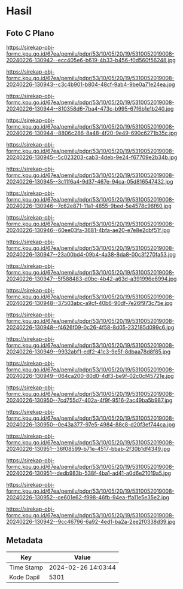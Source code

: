 # Hasil

## Foto C Plano

https://sirekap-obj-formc.kpu.go.id/67ea/pemilu/pdpr/53/10/05/20/19/5310052019008-20240226-130942--ecc405e6-b619-4b33-b456-f0d560f56248.jpg

https://sirekap-obj-formc.kpu.go.id/67ea/pemilu/pdpr/53/10/05/20/19/5310052019008-20240226-130943--c3c4b901-b804-48cf-9ab4-9be0a71e24ea.jpg

https://sirekap-obj-formc.kpu.go.id/67ea/pemilu/pdpr/53/10/05/20/19/5310052019008-20240226-130944--810358d6-7ba4-473c-b995-67f6b1e1b240.jpg

https://sirekap-obj-formc.kpu.go.id/67ea/pemilu/pdpr/53/10/05/20/19/5310052019008-20240226-130944--8806c286-8a48-4f20-9e49-690c6271b35c.jpg

https://sirekap-obj-formc.kpu.go.id/67ea/pemilu/pdpr/53/10/05/20/19/5310052019008-20240226-130945--5c023203-cab3-4deb-9e24-f67709e2b34b.jpg

https://sirekap-obj-formc.kpu.go.id/67ea/pemilu/pdpr/53/10/05/20/19/5310052019008-20240226-130945--3c11f6a4-9d37-467e-94ca-05d816547432.jpg

https://sirekap-obj-formc.kpu.go.id/67ea/pemilu/pdpr/53/10/05/20/19/5310052019008-20240226-130946--7c62e871-11a1-4855-9bed-5e4578c96f60.jpg

https://sirekap-obj-formc.kpu.go.id/67ea/pemilu/pdpr/53/10/05/20/19/5310052019008-20240226-130946--60ee03fa-3681-4bfa-ae20-e7e8e2dbf51f.jpg

https://sirekap-obj-formc.kpu.go.id/67ea/pemilu/pdpr/53/10/05/20/19/5310052019008-20240226-130947--23a00bd4-09b4-4a38-8da8-00c3f270fa53.jpg

https://sirekap-obj-formc.kpu.go.id/67ea/pemilu/pdpr/53/10/05/20/19/5310052019008-20240226-130947--5f588483-d0bc-4b42-a63d-a391996e6994.jpg

https://sirekap-obj-formc.kpu.go.id/67ea/pemilu/pdpr/53/10/05/20/19/5310052019008-20240226-130948--37503abc-a9cf-40b6-90df-7e26f973c75e.jpg

https://sirekap-obj-formc.kpu.go.id/67ea/pemilu/pdpr/53/10/05/20/19/5310052019008-20240226-130948--f4626f09-0c26-4f58-8d05-232185d099c6.jpg

https://sirekap-obj-formc.kpu.go.id/67ea/pemilu/pdpr/53/10/05/20/19/5310052019008-20240226-130949--9932abf1-edf2-41c3-9e5f-8dbaa78d8f85.jpg

https://sirekap-obj-formc.kpu.go.id/67ea/pemilu/pdpr/53/10/05/20/19/5310052019008-20240226-130949--064ca200-80d0-4df3-be9f-02c0cf45721e.jpg

https://sirekap-obj-formc.kpu.go.id/67ea/pemilu/pdpr/53/10/05/20/19/5310052019008-20240226-130950--7cd755d7-402a-4f9f-9516-2ac49ba5b987.jpg

https://sirekap-obj-formc.kpu.go.id/67ea/pemilu/pdpr/53/10/05/20/19/5310052019008-20240226-130950--0e43a377-97e5-4984-88c8-d20f3ef744ca.jpg

https://sirekap-obj-formc.kpu.go.id/67ea/pemilu/pdpr/53/10/05/20/19/5310052019008-20240226-130951--36f08599-b71e-4517-bbab-2f30b1df4349.jpg

https://sirekap-obj-formc.kpu.go.id/67ea/pemilu/pdpr/53/10/05/20/19/5310052019008-20240226-130951--dedb983b-538f-4ba1-ad41-a0d6e21019a5.jpg

https://sirekap-obj-formc.kpu.go.id/67ea/pemilu/pdpr/53/10/05/20/19/5310052019008-20240226-130952--ce601e62-f998-46fb-94ea-ffa11e5e35e2.jpg

https://sirekap-obj-formc.kpu.go.id/67ea/pemilu/pdpr/53/10/05/20/19/5310052019008-20240226-130942--9cc46796-6a92-4ed1-ba2a-2ee2f0338d39.jpg


## Metadata

| Key        | Value               |
| ---------- | ------------------- |
| Time Stamp | 2024-02-26 14:03:44 |
| Kode Dapil | 5301                |




